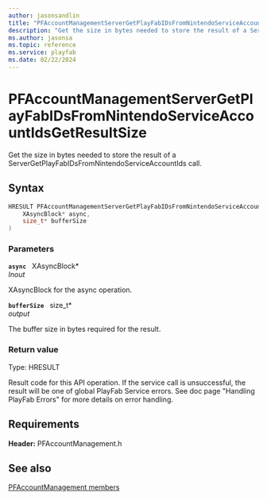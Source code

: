 ```yaml
---
author: jasonsandlin
title: "PFAccountManagementServerGetPlayFabIDsFromNintendoServiceAccountIdsGetResultSize"
description: "Get the size in bytes needed to store the result of a ServerGetPlayFabIDsFromNintendoServiceAccountIds call."
ms.author: jasonsa
ms.topic: reference
ms.service: playfab
ms.date: 02/22/2024
---
```


# PFAccountManagementServerGetPlayFabIDsFromNintendoServiceAccountIdsGetResultSize  

Get the size in bytes needed to store the result of a ServerGetPlayFabIDsFromNintendoServiceAccountIds call.  

## Syntax  
  
```cpp
HRESULT PFAccountManagementServerGetPlayFabIDsFromNintendoServiceAccountIdsGetResultSize(  
    XAsyncBlock* async,  
    size_t* bufferSize  
)  
```  
  
### Parameters  
  
**`async`** &nbsp; XAsyncBlock*  
*_Inout_*  
  
XAsyncBlock for the async operation.  
  
**`bufferSize`** &nbsp; size_t*  
*output*  
  
The buffer size in bytes required for the result.  
  
  
### Return value
Type: HRESULT
  
Result code for this API operation. If the service call is unsuccessful, the result will be one of global PlayFab Service errors. See doc page "Handling PlayFab Errors" for more details on error handling.
  
  
## Requirements  
  
**Header:** PFAccountManagement.h
  
## See also  
[PFAccountManagement members](../pfaccountmanagement_members.md)  

  
  
